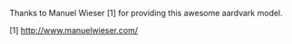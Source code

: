 Thanks to Manuel Wieser [1] for providing this awesome aardvark model.


[1] http://www.manuelwieser.com/

